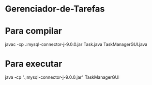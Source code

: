 ﻿# Gerenciador-de-Tarefas
Para compilar
=============
javac -cp .:mysql-connector-j-9.0.0.jar Task.java TaskManagerGUI.java

Para executar
=============
java -cp ".;mysql-connector-j-9.0.0.jar" TaskManagerGUI

